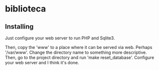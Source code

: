# biblioteca

## Installing

Just configure your web server to run PHP and Sqlite3.

Then, copy the 'www' to a place where it can be served via web. Perhaps '/var/www'. Change the directory name to something more descriptive. Then, go to the project directory and run 'make reset_database'. Configure your web server and I think it's done.
